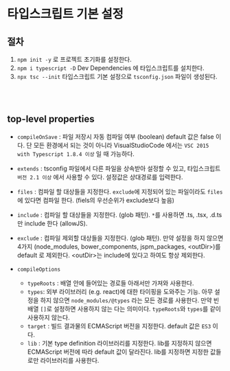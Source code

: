 # 타입스크립트 기본 설정

## 절차

1. `npm init -y` 로 프로젝트 초기화를 설정한다.
2. `npm i typescript -D` Dev Dependencies 에 타입스크립트를 설치한다.
3. `npx tsc --init` 타입스크립트 기본 설정으로 `tsconfig.json` 파일이 생성된다.

<br/>
<br/>

## top-level properties

- `compileOnSave` : 파일 저장시 자동 컴파일 여부 (boolean) default 값은 false 이다. 단 모든 환경에서 되는 것이 아니라 VisualStudioCode 에서는 `VSC 2015 with Typescript 1.8.4 이상` 일 때 가능하다.

- `extends` : tsconfig 파일에서 다른 파일을 상속받아 설정할 수 있고, 타입스크립트 `버전 2.1 이상` 에서 사용할 수 있다. 설정값은 상대경로를 입력한다.

- `files` : 컴파일 할 대상들을 지정한다. `exclude`에 지정되어 있는 파일이라도 `files`에 있다면 컴파일 한다. (fiels의 우선순위가 exclude보다 높음)

- `include` : 컴파일 할 대상들을 지정한다. (glob 패턴). `*`를 사용하면 .ts, .tsx, .d.ts만 include 한다 (allowJS).

- `exclude` : 컴파일 제외할 대상들을 지정한다. (glob 패턴). 만약 설정을 하지 않으면 4가지 (node_modules, bower_components, jspm_packages, \<outDir>)를 default 로 제외한다. \<outDir>는 include에 있다고 하여도 항상 제외한다.

- `compileOptions`
  - `typeRoots` : 배열 안에 들어있는 경로들 아래서만 가져와 사용한다.
  - `types`: 외부 라이브러리 (e.g. react)에 대한 타이핑을 도와주는 기능. 아무 설정을 하지 않으면 `node_modules/@types` 라는 모든 경로를 사용한다. 만약 빈 배열 `[]`로 설정하면 사용하지 않는 다는 의미이다. `typeRoots`와 `types`를 같이 사용하지 않는다.
  - `target` : 빌드 결과물의 ECMAScript 버전을 지정한다. default 값은 `ES3` 이다.
  - `lib` : 기본 type definition 라이브러리를 지정한다. lib를 지정하지 않으면 ECMAScript 버전에 따라 default 값이 달라진다. lib를 지정하면 지정한 값들로만 라이브러리를 사용한다.
